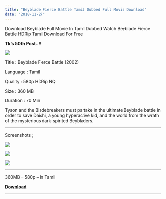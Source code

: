 ```yaml
---
title: "Beyblade Fierce Battle Tamil Dubbed Full Movie Download"
date: "2018-11-27"
---
```


Download Beyblade Full Movie In Tamil Dubbed Watch Beyblade Fierce Battle HDRip Tamil Download For Free

**Tk’s 50th Post..!!**

[![](https://3.bp.blogspot.com/-pGyFXSv9U-A/W_1gdudnKtI/AAAAAAAABCU/AOxuNKNbVfgh3oQWYr17HlcLGOQGeiI_ACLcBGAs/s400/Bey{2bdbed38d32e7704a3eaa20af56e2289d0665505d01c3d892d71953ac3249a13}2BBlade{2bdbed38d32e7704a3eaa20af56e2289d0665505d01c3d892d71953ac3249a13}2BMv{2bdbed38d32e7704a3eaa20af56e2289d0665505d01c3d892d71953ac3249a13}2BTamilKidz.jpg)](https://3.bp.blogspot.com/-pGyFXSv9U-A/W_1gdudnKtI/AAAAAAAABCU/AOxuNKNbVfgh3oQWYr17HlcLGOQGeiI_ACLcBGAs/s1600/Bey{2bdbed38d32e7704a3eaa20af56e2289d0665505d01c3d892d71953ac3249a13}2BBlade{2bdbed38d32e7704a3eaa20af56e2289d0665505d01c3d892d71953ac3249a13}2BMv{2bdbed38d32e7704a3eaa20af56e2289d0665505d01c3d892d71953ac3249a13}2BTamilKidz.jpg)

Title : Beyblade Fierce Battle (2002)

Language : Tamil

Quality : 580p HDRip NQ

Size : 360 MB

Duration : 70 Min

Tyson and the Bladebreakers must partake in the ultimate Beyblade battle in order to save Daichi, a young hyperactive kid, and the world from the wrath of the mysterious dark-spirited Beybladers.

  

* * *

Screenshots ;

[![](https://1.bp.blogspot.com/-2W1MVbfIDUg/W_1mmml3-nI/AAAAAAAABCo/jUZV395By2IggpDBosHLXaG8aAQ7NTFJgCLcBGAs/s320/Screenshot_2018-11-27-21-11-39.jpg)](https://1.bp.blogspot.com/-2W1MVbfIDUg/W_1mmml3-nI/AAAAAAAABCo/jUZV395By2IggpDBosHLXaG8aAQ7NTFJgCLcBGAs/s1600/Screenshot_2018-11-27-21-11-39.jpg)

[![](https://2.bp.blogspot.com/-8mXL6mXLsDk/W_1ml2W3iaI/AAAAAAAABCg/MOmWuE4xypQEojc-TLMcY-XdkY-aHApXwCLcBGAs/s320/Screenshot_2018-11-27-21-12-05.jpg)](https://2.bp.blogspot.com/-8mXL6mXLsDk/W_1ml2W3iaI/AAAAAAAABCg/MOmWuE4xypQEojc-TLMcY-XdkY-aHApXwCLcBGAs/s1600/Screenshot_2018-11-27-21-12-05.jpg)

[![](https://2.bp.blogspot.com/-rEWqc9D4XQo/W_1mmtIkk3I/AAAAAAAABCk/rTPNHOjwXIUnVMA_VVFrSrq7B95hp7EaACLcBGAs/s320/Screenshot_2018-11-27-21-14-07.jpg)](https://2.bp.blogspot.com/-rEWqc9D4XQo/W_1mmtIkk3I/AAAAAAAABCk/rTPNHOjwXIUnVMA_VVFrSrq7B95hp7EaACLcBGAs/s1600/Screenshot_2018-11-27-21-14-07.jpg)

* * *

360MB – 580p – In Tamil

**[Download](https://clk.icu/03nURv)**  

* * *
